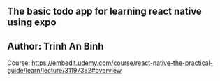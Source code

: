 The basic todo app for learning react native using expo
---
Author: Trinh An Binh
---
Course: https://embedit.udemy.com/course/react-native-the-practical-guide/learn/lecture/31197352#overview